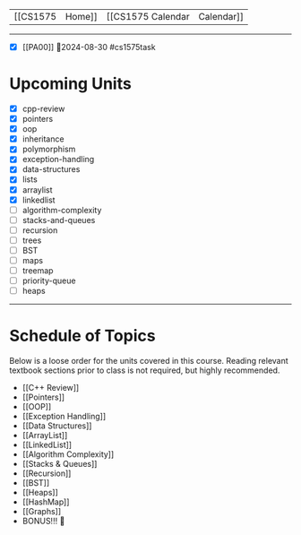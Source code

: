 
|  |  |  |  |
|----------|----------|----------|----------|
| [[CS1575|Home]] | [[CS1575 Calendar|Calendar]] | [[CS1575 Syllabus|Syllabus]] | [[Lecture Notes]] |

---


* [x] [[PA00]]  📅2024-08-30 #cs1575task


# Upcoming Units

* [x] cpp-review
* [x] pointers
* [x] oop
* [x] inheritance
* [x] polymorphism
* [x] exception-handling
* [x] data-structures
* [x] lists
* [x] arraylist
* [x] linkedlist
* [ ] algorithm-complexity
* [ ] stacks-and-queues
* [ ] recursion
* [ ] trees
* [ ] BST
* [ ] maps
* [ ] treemap
* [ ] priority-queue
* [ ] heaps

---
# Schedule of Topics

Below is a loose order for the units covered in this course. Reading relevant textbook sections prior to class is not required, but highly recommended.

* [[C++ Review]]
* [[Pointers]]
* [[OOP]]
* [[Exception Handling]]
* [[Data Structures]]
* [[ArrayList]]
* [[LinkedList]]
* [[Algorithm Complexity]]
* [[Stacks & Queues]]
* [[Recursion]]
* [[BST]]
* [[Heaps]]
* [[HashMap]]
* [[Graphs]]
* BONUS!!! 🤑


